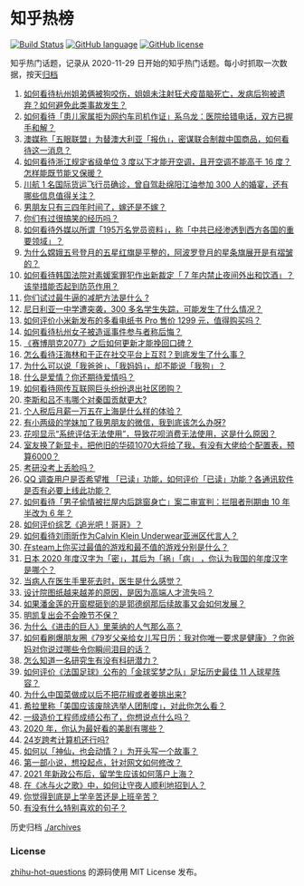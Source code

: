 # 知乎热榜
[![Build Status](https://github.com/ToWeLong/zhihu-hot-questions/workflows/CI/badge.svg)](https://github.com/ToWeLong/zhihu-hot-questions/actions)
[![GitHub language](https://img.shields.io/badge/language-golang-orange.svg)](https://golang.org/)
[![GitHub license](https://img.shields.io/github/license/ToWeLong/zhihu-hot-questions)](https://github.com/ToWeLong/zhihu-hot-questions/blob/main/LICENSE)

知乎热门话题，记录从 2020-11-29 日开始的知乎热门话题。每小时抓取一次数据，按天[归档](./archives)

<!-- BEGIN -->

1. [如何看待杭州姐弟俩被狗咬伤，姐姐未注射狂犬疫苗脑死亡，发病后狗被遗弃？如何避免此类事故发生？](https://www.zhihu.com/question/434831161)
1. [如何看待「患儿家属拒为网约车司机作证」系乌龙：医院给错电话，双方已握手和解？](https://www.zhihu.com/question/434960669)
1. [澳媒称「五眼联盟」为替澳大利亚「报仇」，密谋联合制裁中国商品，如何看待这一消息？](https://www.zhihu.com/question/434846178)
1. [如何看待浙江规定省级单位 3 度以下才能开空调，且开空调不能高于 16 度？怎样能既节能又保暖？](https://www.zhihu.com/question/434854787)
1. [川航 1 名国际货运飞行员确诊，曾自驾赴绵阳江油参加 300 人的婚宴，还有哪些信息值得关注？](https://www.zhihu.com/question/434918132)
1. [男朋友只有三四年时间了，嫁还是不嫁？](https://www.zhihu.com/question/434730359)
1. [你们有过很搞笑的经历吗？](https://www.zhihu.com/question/374540705)
1. [如何看待外媒以所谓「195万名党员资料」，称「中共已经渗透到西方各国的重要领域」？](https://www.zhihu.com/question/434937513)
1. [为什么嫦娥五号登月的五星红旗是平整的，阿波罗登月的星条旗展开是有褶皱的？](https://www.zhihu.com/question/433510446)
1. [如何看待韩国法院对素媛案罪犯作出新裁定「 7 年内禁止夜间外出和饮酒」？该举措能否起到防范作用？](https://www.zhihu.com/question/434907061)
1. [你们试过最牛逼的减肥方法是什么 ?](https://www.zhihu.com/question/357332126)
1. [尼日利亚一中学遭突袭，300 多名学生失踪，可能发生了什么情况？](https://www.zhihu.com/question/434745768)
1. [如何评价小米新发布的多看电纸书 Pro 售价 1299 元，值得购买吗？](https://www.zhihu.com/question/434910059)
1. [如何看待杭州女子被造谣事件参与者称后悔？](https://www.zhihu.com/question/434901364)
1. [《赛博朋克2077》之后如何更新才能挽回口碑？](https://www.zhihu.com/question/434839363)
1. [怎么看待汪海林和于正在社交平台上互怼？到底发生了什么事？](https://www.zhihu.com/question/434797900)
1. [为什么可以说「我爸爸」、「我妈妈」，却不能说「我狗」？](https://www.zhihu.com/question/60595525)
1. [什么是爱情？你还期待爱情吗？](https://www.zhihu.com/question/314617726)
1. [如何看待网传互联网巨头纷纷退出社区团购？](https://www.zhihu.com/question/434473128)
1. [李斯和吕不韦哪个对秦国贡献更大?](https://www.zhihu.com/question/433526527)
1. [个人税后月薪一万五在上海是什么样的体验？](https://www.zhihu.com/question/277693876)
1. [有小两级的学妹加了我男朋友的微信，我到底该怎么办呀?](https://www.zhihu.com/question/420446780)
1. [花呗显示“系统评估无法使用”，导致花呗消费无法使用，这是什么原因？](https://www.zhihu.com/question/434647345)
1. [室友换了新显卡，把他旧的华硕1070大将给了我，有没有大佬给个配置表，预算6000？](https://www.zhihu.com/question/434563943)
1. [考研没考上丢脸吗？](https://www.zhihu.com/question/422623666)
1. [QQ  调查用户是否希望推 「已读」功能，如何评价「已读」功能？各通讯软件是否有必要上线此功能？](https://www.zhihu.com/question/434876571)
1. [如何看待「男子偷情被拦屋内后跳窗身亡」案二审宣判：拦阻者刑期由 10 年半改为 6 年？](https://www.zhihu.com/question/434911247)
1. [如何评价综艺《追光吧！哥哥》？](https://www.zhihu.com/question/430985170)
1. [如何看待刘雨昕作为Calvin Klein Underwear亚洲区代言人？](https://www.zhihu.com/question/434968538)
1. [在steam上你买过最值的游戏和最不值的游戏分别是什么？](https://www.zhihu.com/question/416084021)
1. [日本 2020 年度汉字为「密」，其后为「祸」「病」 ，你认为我国的年度汉字是哪个？](https://www.zhihu.com/question/434894056)
1. [当病人在医生手里死去时，医生是什么感觉？](https://www.zhihu.com/question/426035276)
1. [设计院图纸越来越差的原因，是因为高端人才流失吗？](https://www.zhihu.com/question/433743163)
1. [如果潘金莲的开窗棍砸到的是郭德纲那后续故事又会如何发展？](https://www.zhihu.com/question/434665076)
1. [明凯复出会不会晚节不保？](https://www.zhihu.com/question/434830110)
1. [为什么《进击的巨人》里莱纳的人气那么高？](https://www.zhihu.com/question/433806648)
1. [如何看刷爆朋友圈《79岁父亲给女儿写日历：我对你唯一要求是健康》？你爸妈对你说过哪些令你瞬间泪目的话？](https://www.zhihu.com/question/434771944)
1. [怎么知道一名研究生有没有科研潜力？](https://www.zhihu.com/question/367370829)
1. [如何评价《法国足球》公布的「金球奖梦之队」足坛历史最佳 11 人球星阵容？](https://www.zhihu.com/question/434882682)
1. [为什么中国菜做成以后不把花椒或者姜挑出来?](https://www.zhihu.com/question/429794144)
1. [希拉里称「美国应该废除选举人团制度」，对此你怎么看？](https://www.zhihu.com/question/434965802)
1. [一级造价工程师成绩公布了，你想说点什么吗？](https://www.zhihu.com/question/434317831)
1. [2020 年，你认为最好看的美剧有哪些？](https://www.zhihu.com/question/433710195)
1. [24岁跨考计算机还行吗?](https://www.zhihu.com/question/430920217)
1. [如何以「神仙，也会动情？」为开头写一个故事？](https://www.zhihu.com/question/432901492)
1. [第一部小说，想投起点，针对网文如何修改？](https://www.zhihu.com/question/434763299)
1. [2021 年新政公布后，留学生应该如何落户上海？](https://www.zhihu.com/question/434210661)
1. [在《冰与火之歌》中，如何让守夜人顺利地招到人？](https://www.zhihu.com/question/305751625)
1. [你觉得到底是上学辛苦还是上班辛苦？](https://www.zhihu.com/question/420676486)
1. [有没有什么特别喜欢的句子？](https://www.zhihu.com/question/433958053)

<!-- END -->

历史归档 [./archives](./archives)


### License
[zhihu-hot-questions](https://github.com/towelong/zhihu-hot-questions) 的源码使用 MIT License 发布。